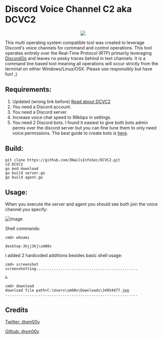 # Discord Voice Channel C2 aka DCVC2
<p align="center">
  <img src="https://user-images.githubusercontent.com/34954477/234471867-71268973-ca35-472c-aca6-bc4142d04ed5.png">
</p>

This multi operating system compatible tool was created to leverage Discord's voice channels for command and control operations. This tool operates entirely over the Real-Time Protocol (RTP) primarily leveraging <a href ="https://stealthbits.com/stealthaudit-for-active-directory-product/(https://github.com/bwmarrin/discordgo)">DiscordGo</a> and leaves no pesky traces behind in text channels. It is a command line based tool meaning all operations will occur strictly from the terminal on either Windows/Linux/OSX. Please use responsibly but have fun! ;)

## Requirements:
1. Updated (wrong link before) <a href ="https://www.3nailsinfosec.com/post/using-discord-s-voice-channel-for-c2-operations">Read about DCVC2</a>
2. You need a Discord account.
3. You need a Discord server.
4. Increase voice chat speed to 96kbps in settings.
5. You need 2 Discord bots. I found it easiest to give both bots admin perms over the discord server but you can fine tune them to only need voice permissions. The best guide to create bots is <a href ="https://discordpy.readthedocs.io/en/stable/discord.html">here</a>.

## Build:
```
git clone https://github.com/3NailsInfoSec/DCVC2.git
cd DCVC2
go mod download
go build server.go
go build agent.go
```
## Usage: 
When you execute the server and agent you should see both join the voice channel you specify:

![image](https://user-images.githubusercontent.com/34954477/234415119-662ecfb1-b38e-4a58-839b-3718f9017333.png)

Shell commands:
```
cmd> whoami

desktop-3kjj3kj\sm00v
```
I added 2 hardcoded additions besides basic shell usage:
```
cmd> screenshot
screenshotting..............................................

&

cmd> download
download file path>C:\Users\sm00v\Downloads\34954477.jpg
............................................................
```
## Credits
<a href ="https://twitter.com/sm00v">Twitter: @sm00v</a>

<a href ="https://github.com/sm00v">Github: @sm00v</a>
